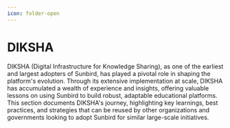 ```yaml
---
icon: folder-open
---
```


# DIKSHA

DIKSHA (Digital Infrastructure for Knowledge Sharing), as one of the earliest and largest adopters of Sunbird, has played a pivotal role in shaping the platform's evolution. Through its extensive implementation at scale, DIKSHA has accumulated a wealth of experience and insights, offering valuable lessons on using Sunbird to build robust, adaptable educational platforms. This section documents DIKSHA's journey, highlighting key learnings, best practices, and strategies that can be reused by other organizations and governments looking to adopt Sunbird for similar large-scale initiatives.
